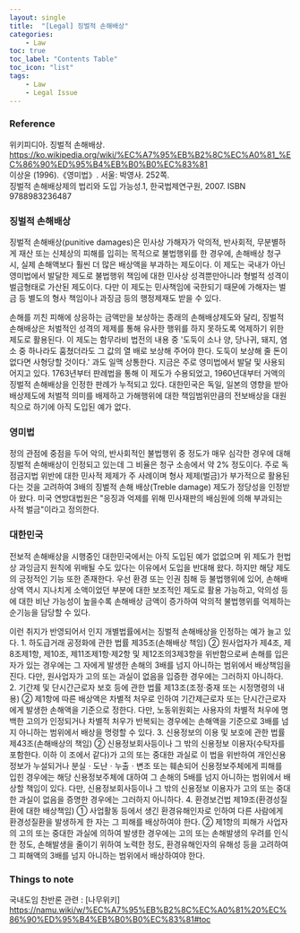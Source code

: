 ```yaml
---
layout: single
title:  "[Legal] 징벌적 손해배상"
categories:
    - Law
toc: true
toc_label: "Contents Table"
toc_icon: "list"
tags: 
    - Law
    - Legal Issue
---
```


### Reference


위키피디아. 징벌적 손해배상. https://ko.wikipedia.org/wiki/%EC%A7%95%EB%B2%8C%EC%A0%81_%EC%86%90%ED%95%B4%EB%B0%B0%EC%83%81  
이상윤 (1996).《영미법》. 서울: 박영사. 252쪽.  
징벌적 손해배상제의 법리와 도입 가능성.1, 한국법제연구원, 2007. ISBN 9788983236487


### 징벌적 손해배상 


징벌적 손해배상(punitive damages)은 민사상 가해자가 악의적, 반사회적, 무분별하게 재산 또는 신체상의 피해를 입히는 목적으로 불법행위를 한 경우에, 손해배상 청구 시, 실제 손해액보다 훨씬 더 많은 배상액을 부과하는 제도이다. 이 제도는 국내가 아닌 영미법에서 발달한 제도로 불법행위 책임에 대한 민사상 성격뿐만아니라 형벌적 성격이 벌금형태로 가산된 제도이다. 다만 이 제도는 민사책임에 국한되기 때문에 가해자는 벌금 등 별도의 형사 책임이나 과징금 등의 행정제재도 받을 수 있다. 


손해를 끼친 피해에 상응하는 금액만을 보상하는 종래의 손해배상제도와 달리, 징벌적 손해배상은 처벌적인 성격의 제제를 통해 유사한 행위를 하지 못하도록 억제하기 위한 제도로 활용된다. 이 제도는 함무라비 법전의 내용 중 '도둑이 소나 양, 당나귀, 돼지, 염소 중 하나라도 훔쳤더라도 그 값의 열 배로 보상해 주어야 한다. 도둑이 보상해 줄 돈이 없다면 사형당할 것이다.' 과도 일맥 상통한다. 지금은 주로 영미법에서 발달 및 사용되어지고 있다. 1763년부터 판례법을 통해 이 제도가 수용되었고,  1960년대부터 거액의 징벌적 손해배상을 인정한 판례가 누적되고 있다. 대한민국은 독일, 일본의 영향을 받아 배상제도에 처벌적 의미를 배제하고 가해행위에 대한 책임범위만큼의 전보배상을 대원칙으로 하기에 아직 도입된 예가 없다. 


### 영미법 

정의 관점에 중점을 두어 악의, 반사회적인 불법행위 중 정도가 매우 심각한 경우에 대해 징벌적 손해배상이 인정되고 있는데 그 비율은 청구 소송에서 약 2% 정도이다. 주로 독점금지법 위반에 대한 민사적 제제가 주 사례이며 형사 제제(벌금)가 부가적으로 활용된다는 것을 고려하여 3배의 징벌적 손해 배상(Treble damage) 제도가 정당성을 인정받아 왔다. 미국 연방대법원은 "응징과 억제를 위해 민사재판의 배심원에 의해 부과되는 사적 벌금"이라고 정의한다. 



### 대한민국 


전보적 손해배상을 시행중인 대한민국에서는 아직 도입된 예가 없없으며 위 제도가 헌법상 과잉금지 원칙에 위배될 수도 있다는 이유에서 도입을 반대해 왔다. 하지만 해당 제도의 긍정적인 기능 또한 존재한다. 우선 환경 또는 인권 침해 등 불법행위에 있어, 손해배상액 역시 지나치게 소액이었던 부분에 대한 보조적인 제도로 활용 가능하고, 악의성 등에 대한 비난 가능성이 높을수록 손해배상 금액이 증가하여 악의적 불법행위를 억제하는 순기능을 담당할 수 있다. 

이런 취지가 반영되어서 인지 개별법률에서는 징벌적 손해배상을 인정하는 예가 늘고 있다. 
    1. 하도급거래 공정화에 관한 법률 제35조(손해배상 책임) ② 원사업자가 제4조, 제8조제1항, 제10조, 제11조제1항·제2항 및 제12조의3제3항을 위반함으로써 손해를 입은 자가 있는 경우에는 그 자에게 발생한 손해의 3배를 넘지 아니하는 범위에서 배상책임을 진다. 다만, 원사업자가 고의 또는 과실이 없음을 입증한 경우에는 그러하지 아니하다.
    2. 기간제 및 단시간근로자 보호 등에 관한 법률 제13조(조정·중재 또는 시정명령의 내용) ② 제1항에 따른 배상액은 차별적 처우로 인하여 기간제근로자 또는 단시간근로자에게 발생한 손해액을 기준으로 정한다. 다만, 노동위원회는 사용자의 차별적 처우에 명백한 고의가 인정되거나 차별적 처우가 반복되는 경우에는 손해액을 기준으로 3배를 넘지 아니하는 범위에서 배상을 명령할 수 있다.
    3. 신용정보의 이용 및 보호에 관한 법률 제43조(손해배상의 책임) ② 신용정보회사등이나 그 밖의 신용정보 이용자(수탁자를 포함한다. 이하 이 조에서 같다)가 고의 또는 중대한 과실로 이 법을 위반하여 개인신용정보가 누설되거나 분실ㆍ도난ㆍ누출ㆍ변조 또는 훼손되어 신용정보주체에게 피해를 입힌 경우에는 해당 신용정보주체에 대하여 그 손해의 5배를 넘지 아니하는 범위에서 배상할 책임이 있다. 다만, 신용정보회사등이나 그 밖의 신용정보 이용자가 고의 또는 중대한 과실이 없음을 증명한 경우에는 그러하지 아니하다.
    4. 환경보건법 제19조(환경성질환에 대한 배상책임) ① 사업활동 등에서 생긴 환경유해인자로 인하여 다른 사람에게 환경성질환을 발생하게 한 자는 그 피해를 배상하여야 한다. ② 제1항의 피해가 사업자의 고의 또는 중대한 과실에 의하여 발생한 경우에는 고의 또는 손해발생의 우려를 인식한 정도, 손해발생을 줄이기 위하여 노력한 정도, 환경유해인자의 유해성 등을 고려하여 그 피해액의 3배를 넘지 아니하는 범위에서 배상하여야 한다.


### Things to note

국내도임 찬반론 관련 : [나무위키] https://namu.wiki/w/%EC%A7%95%EB%B2%8C%EC%A0%81%20%EC%86%90%ED%95%B4%EB%B0%B0%EC%83%81#toc 

